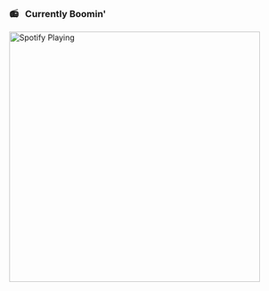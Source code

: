 ### :radio: &nbsp; Currently Boomin'
[<img src="https://novatorem-g3m5ry463-lambo-liu.vercel.app/api/spotify" alt="Spotify Playing" width="450" />](https://open.spotify.com/user/tripledarts)
